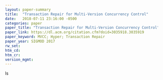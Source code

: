 ```yaml
---
layout: paper-summary
title:  "Transaction Repair for Multi-Version Concurrency Control"
date:   2018-07-11 23:16:00 -0500
categories: paper
paper_title: "Transaction Repair for Multi-Version Concurrency Control"
paper_link: https://dl.acm.org/citation.cfm?doid=3035918.3035919
paper_keyword: MVCC; Hyper; Transaction Repair
paper_year: SIGMOD 2017
rw_set: 
htm_cd: 
htm_cr: 
version_mgmt: 
---
```


ls    